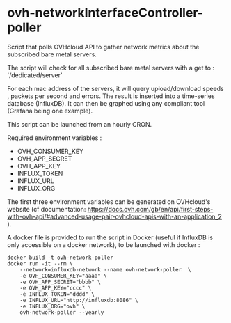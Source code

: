 # ovh-networkInterfaceController-poller
Script that polls OVHcloud API to gather network metrics about the subscribed bare metal servers.

The script will check for all subscribed bare metal servers with a get to : '/dedicated/server'

For each mac address of the servers, it will query upload/download speeds , packets per second and errors. The result is inserted into a time-series database (InfluxDB). It can then be graphed using any compliant tool (Grafana being one example).

This script can be launched from an hourly CRON. 

Required environment variables :
- OVH_CONSUMER_KEY
- OVH_APP_SECRET 
- OVH_APP_KEY
- INFLUX_TOKEN
- INFLUX_URL
- INFLUX_ORG

The first three environment variables can be generated on OVHcloud's website (cf documentation: https://docs.ovh.com/gb/en/api/first-steps-with-ovh-api/#advanced-usage-pair-ovhcloud-apis-with-an-application_2 ).

A docker file is provided to run the script in Docker (useful if InfluxDB is only accessible on a docker network), to be launched with docker :

```
docker build -t ovh-network-poller
docker run -it --rm \
	--network=influxdb-network --name ovh-network-poller  \
	-e OVH_CONSUMER_KEY="aaaa" \
	-e OVH_APP_SECRET="bbbb" \
	-e OVH_APP_KEY="cccc" \
	-e INFLUX_TOKEN="dddd" \
	-e INFLUX_URL="http://influxdb:8086" \
	-e INFLUX_ORG="ovh" \
	ovh-network-poller --yearly

```
